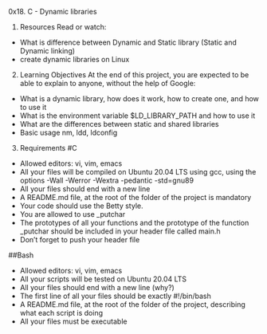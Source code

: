 0x18. C - Dynamic libraries

1. Resources
Read or watch:
* What is difference between Dynamic and Static library (Static and Dynamic linking)
* create dynamic libraries on Linux

2. Learning Objectives
At the end of this project, you are expected to be able to explain to anyone, without the help of Google:
* What is a dynamic library, how does it work, how to create one, and how to use it
* What is the environment variable $LD_LIBRARY_PATH and how to use it
* What are the differences between static and shared libraries
* Basic usage nm, ldd, ldconfig

3. Requirements
#C
* Allowed editors: vi, vim, emacs
* All your files will be compiled on Ubuntu 20.04 LTS using gcc, using the options -Wall -Werror -Wextra -pedantic -std=gnu89
* All your files should end with a new line
* A README.md file, at the root of the folder of the project is mandatory
* Your code should use the Betty style.
* You are allowed to use _putchar
* The prototypes of all your functions and the prototype of the function _putchar should be included in your header file called main.h
* Don’t forget to push your header file

##Bash
* Allowed editors: vi, vim, emacs
* All your scripts will be tested on Ubuntu 20.04 LTS
* All your files should end with a new line (why?)
* The first line of all your files should be exactly #!/bin/bash
* A README.md file, at the root of the folder of the project, describing what each script is doing
* All your files must be executable
